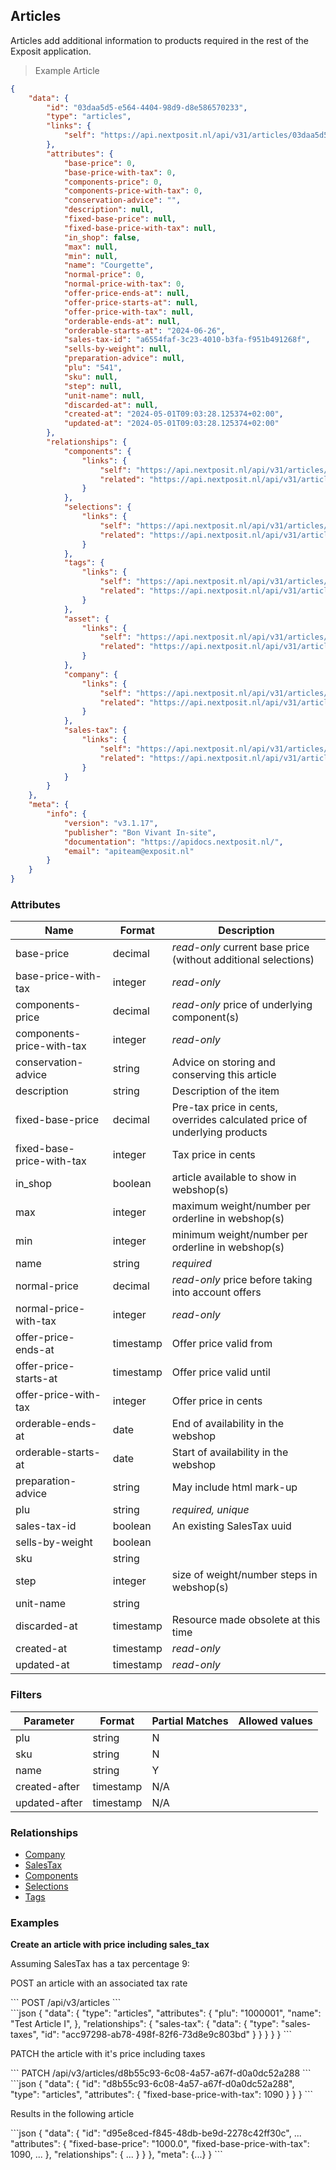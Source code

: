 ## Articles

Articles add additional information to products required in the rest of the Exposit application.

> Example Article

```json
{
    "data": {
        "id": "03daa5d5-e564-4404-98d9-d8e586570233",
        "type": "articles",
        "links": {
            "self": "https://api.nextposit.nl/api/v31/articles/03daa5d5-e564-4404-98d9-d8e586570233"
        },
        "attributes": {
            "base-price": 0,
            "base-price-with-tax": 0,
            "components-price": 0,
            "components-price-with-tax": 0,
            "conservation-advice": "",
            "description": null,
            "fixed-base-price": null,
            "fixed-base-price-with-tax": null,
            "in_shop": false,
            "max": null,
            "min": null,
            "name": "Courgette",
            "normal-price": 0,
            "normal-price-with-tax": 0,
            "offer-price-ends-at": null,
            "offer-price-starts-at": null,
            "offer-price-with-tax": null,
            "orderable-ends-at": null,
            "orderable-starts-at": "2024-06-26",
            "sales-tax-id": "a6554faf-3c23-4010-b3fa-f951b491268f",
            "sells-by-weight": null,
            "preparation-advice": null,
            "plu": "541",
            "sku": null,
            "step": null,
            "unit-name": null,
            "discarded-at": null,
            "created-at": "2024-05-01T09:03:28.125374+02:00",
            "updated-at": "2024-05-01T09:03:28.125374+02:00"
        },
        "relationships": {
            "components": {
                "links": {
                    "self": "https://api.nextposit.nl/api/v31/articles/03daa5d5-e564-4404-98d9-d8e586570233/relationships/components",
                    "related": "https://api.nextposit.nl/api/v31/articles/03daa5d5-e564-4404-98d9-d8e586570233/components"
                }
            },
            "selections": {
                "links": {
                    "self": "https://api.nextposit.nl/api/v31/articles/03daa5d5-e564-4404-98d9-d8e586570233/relationships/selections",
                    "related": "https://api.nextposit.nl/api/v31/articles/03daa5d5-e564-4404-98d9-d8e586570233/selections"
                }
            },
            "tags": {
                "links": {
                    "self": "https://api.nextposit.nl/api/v31/articles/03daa5d5-e564-4404-98d9-d8e586570233/relationships/tags",
                    "related": "https://api.nextposit.nl/api/v31/articles/03daa5d5-e564-4404-98d9-d8e586570233/tags"
                }
            },
            "asset": {
                "links": {
                    "self": "https://api.nextposit.nl/api/v31/articles/03daa5d5-e564-4404-98d9-d8e586570233/relationships/asset",
                    "related": "https://api.nextposit.nl/api/v31/articles/03daa5d5-e564-4404-98d9-d8e586570233/asset"
                }
            },
            "company": {
                "links": {
                    "self": "https://api.nextposit.nl/api/v31/articles/03daa5d5-e564-4404-98d9-d8e586570233/relationships/company",
                    "related": "https://api.nextposit.nl/api/v31/articles/03daa5d5-e564-4404-98d9-d8e586570233/company"
                }
            },
            "sales-tax": {
                "links": {
                    "self": "https://api.nextposit.nl/api/v31/articles/03daa5d5-e564-4404-98d9-d8e586570233/relationships/sales-tax",
                    "related": "https://api.nextposit.nl/api/v31/articles/03daa5d5-e564-4404-98d9-d8e586570233/sales-tax"
                }
            }
        }
    },
    "meta": {
        "info": {
            "version": "v3.1.17",
            "publisher": "Bon Vivant In-site",
            "documentation": "https://apidocs.nextposit.nl/",
            "email": "apiteam@exposit.nl"
        }
    }
}

```

### Attributes

| Name                        | Format    |  Description        |
| --------------------------- | --------- | ------------------- |
| base-price                  | decimal   | *read-only* current base price (without additional selections)
| base-price-with-tax         | integer   | *read-only*
| components-price            | decimal   | *read-only* price of underlying component(s)
| components-price-with-tax   | integer   | *read-only*
| conservation-advice         | string    | Advice on storing and conserving this article
| description                 | string    | Description of the item
| fixed-base-price            | decimal   | Pre-tax price in cents, overrides calculated price of underlying products
| fixed-base-price-with-tax   | integer   | Tax price in cents
| in_shop                     | boolean   | article available to show in webshop(s)
| max                         | integer   | maximum weight/number per orderline in webshop(s)
| min                         | integer   | minimum weight/number per orderline in webshop(s)
| name                        | string    | *required*
| normal-price                | decimal   | *read-only* price before taking into account offers
| normal-price-with-tax       | integer   | *read-only*
| offer-price-ends-at         | timestamp | Offer price valid from
| offer-price-starts-at       | timestamp | Offer price valid until
| offer-price-with-tax        | integer   | Offer price in cents
| orderable-ends-at           | date      | End of availability in the webshop
| orderable-starts-at         | date      | Start of availability in the webshop
| preparation-advice          | string    | May include html mark-up
| plu                         | string    | *required, unique*
| sales-tax-id                | boolean   | An existing SalesTax uuid
| sells-by-weight             | boolean   |
| sku                         | string    |
| step                        | integer   | size of weight/number steps in webshop(s)
| unit-name                   | string    |
| discarded-at                | timestamp | Resource made obsolete at this time
| created-at                  | timestamp | *read-only*
| updated-at                  | timestamp | *read-only*

### Filters

| Parameter                   | Format    |  Partial Matches    |  Allowed values  |
| --------------------------- | --------- | ------------------- | ---------------- |
| plu                         | string    |  N                  |                  |
| sku                         | string    |  N                  |                  |
| name                        | string    |  Y                  |                  |
| created-after               | timestamp |  N/A                |                  |
| updated-after               | timestamp |  N/A                |                  |

### Relationships

* [Company](#companies)
* [SalesTax](#salestaxes)
* [Components](#components)
* [Selections](#selections)
* [Tags](#tags)

### Examples

__Create an article with price including sales_tax__

Assuming SalesTax has a tax percentage 9:

POST an article with an associated tax rate


<div class="center-column"></div>
```
POST /api/v3/articles
```

<div class="center-column"></div>
```json
{
  "data": {
    "type": "articles",
    "attributes": {
      "plu": "1000001",
      "name": "Test Article I",
    },
    "relationships": {
      "sales-tax": {
        "data": {
          "type": "sales-taxes",
          "id": "acc97298-ab78-498f-82f6-73d8e9c803bd"
        }
      }
    }
  }
}
```

PATCH the article with it's price including taxes

<div class="center-column"></div>
```
PATCH /api/v3/articles/d8b55c93-6c08-4a57-a67f-d0a0dc52a288
```
<div class="center-column"></div>
```json
{
  "data": {
    "id": "d8b55c93-6c08-4a57-a67f-d0a0dc52a288",
    "type": "articles",
    "attributes": {
      "fixed-base-price-with-tax": 1090
    }
  }
}
```

Results in the following article

<div class="center-column"></div>
```json
{
  "data": {
    "id": "d95e8ced-f845-48db-be9d-2278c42ff30c",
    ...
    "attributes": {
      "fixed-base-price": "1000.0",
      "fixed-base-price-with-tax": 1090,
      ...
    },
    "relationships": {
      ...
      }
    }
  },
  "meta": {...}
}
```